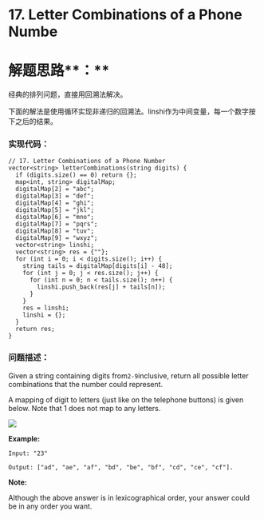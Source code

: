 # 17. Letter Combinations of a Phone Numbe

# 解题思路**：**

经典的排列问题，直接用回溯法解决。

下面的解法是使用循环实现非递归的回溯法。linshi作为中间变量，每一个数字按下之后的结果。

### 实现代码：

```
// 17. Letter Combinations of a Phone Number
vector<string> letterCombinations(string digits) {
  if (digits.size() == 0) return {};
  map<int, string> digitalMap;
  digitalMap[2] = "abc";
  digitalMap[3] = "def";
  digitalMap[4] = "ghi";
  digitalMap[5] = "jkl";
  digitalMap[6] = "mno";
  digitalMap[7] = "pqrs";
  digitalMap[8] = "tuv";
  digitalMap[9] = "wxyz";
  vector<string> linshi;
  vector<string> res = {""};
  for (int i = 0; i < digits.size(); i++) {
    string tails = digitalMap[digits[i] - 48];
    for (int j = 0; j < res.size(); j++) {
      for (int n = 0; n < tails.size(); n++) {
        linshi.push_back(res[j] + tails[n]);
      }
    }
    res = linshi;
    linshi = {};
  }
  return res;
}
```

### 问题描述：

Given a string containing digits from`2-9`inclusive, return all possible letter combinations that the number could represent.

A mapping of digit to letters \(just like on the telephone buttons\) is given below. Note that 1 does not map to any letters.

![](http://upload.wikimedia.org/wikipedia/commons/thumb/7/73/Telephone-keypad2.svg/200px-Telephone-keypad2.svg.png)

**Example:**

```
Input: "23"

Output: ["ad", "ae", "af", "bd", "be", "bf", "cd", "ce", "cf"].
```

**Note:**

Although the above answer is in lexicographical order, your answer could be in any order you want.


